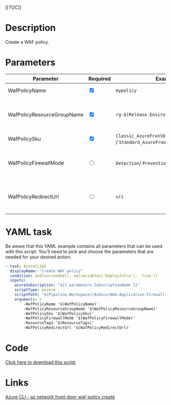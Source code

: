 [[_TOC_]]

# Description

Create a WAF policy.

# Parameters

| Parameter              | Required                        | Example Value                                                                 | Description                                               |
| ---------------------- | ------------------------------- | ----------------------------------------------------------------------------- | --------------------------------------------------------- |
| WafPolicyName          | <input type="checkbox" checked> | `mypolicy`                                                                    | The name of the policy.                                   |
| WafPolicyResourceGroupName | <input type="checkbox" checked> | `rg-$(Release.EnvironmentName)`                                               | The name of the resourcegroup the policy will reside in.  |
| WafPolicySku           | <input type="checkbox" checked> | `Classic_AzureFrontDoor`/`Premium_AzureFrontDoor` / `Standard_AzureFrontDoor` | The front door sku.                                       |
| WafPolicyFirewallMode  | <input type="checkbox">         | `Detection`/ `Prevention`                                                     | The policy firewall mode to set. Defaults to `Detection`. |
| WafPolicyRedirectUrl | <input type="checkbox"> | `uri` | The uri that can be set to add a redirect to the waf policy. | 


# YAML task

Be aware that this YAML example contains all parameters that can be used with this script. You'll need to pick and choose the parameters that are needed for your desired action.

```yaml
- task: AzureCLI@2
  displayName: "Create WAF policy"
  condition: and(succeeded(), eq(variables['DeployInfra'], 'true'))
  inputs:
    azureSubscription: "${{ parameters.SubscriptionName }}"
    scriptType: pscore
    scriptPath: "$(Pipeline.Workspace)/AzDocs/Web-Application-Firewall-Policies/Create-WAF-Policy.ps1"
    arguments: >
        -WafPolicyName '$(WafPolicyName)'
        -WafPolicyResourceGroupName '$(WafPolicyResourceGroupName)'
        -WafPolicySku '$(WafPolicySku)'
        -WafPolicyFirewallMode '$(WafPolicyFirewallMode)'
        -ResourceTags '$(ResourceTags)'
        -WafPolicyRedirectUrl '$(WafPolicyRedirectUrl)'
```

# Code

[Click here to download this script](../../../../../src/Web-Application-Firewall-Policies/Create-WAF-Policy.ps1)

# Links

[Azure CLI - az network front-door waf-policy create](https://docs.microsoft.com/en-us/cli/azure/network/front-door/waf-policy?view=azure-cli-latest#az-network-front-door-waf-policy-create)
